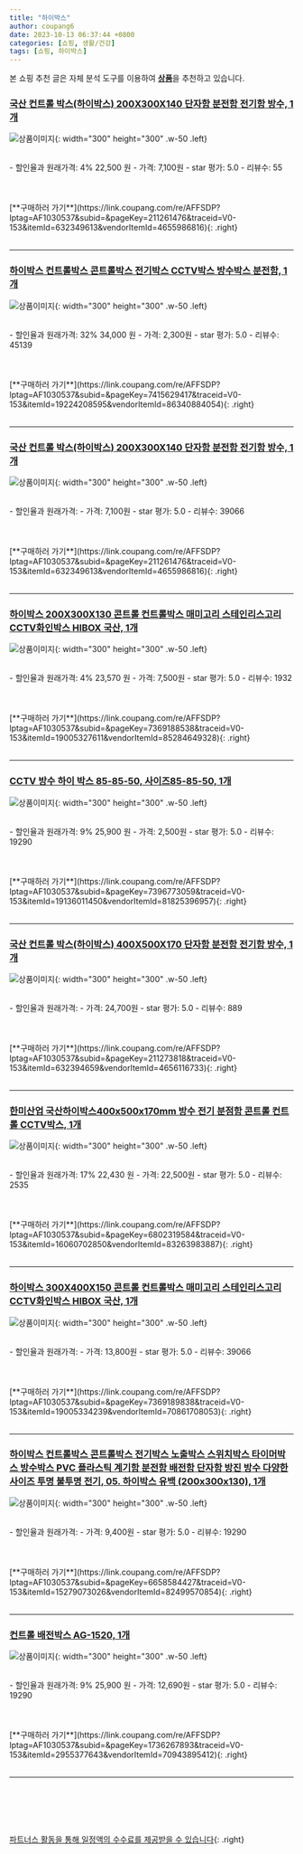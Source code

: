 ```yaml
---
title: "하이박스"
author: coupang6
date: 2023-10-13 06:37:44 +0800
categories: [쇼핑, 생활/건강]
tags: [쇼핑, 하이박스]
---
```


본 쇼핑 추천 글은 자체 분석 도구를 이용하여 [**상품**](https://link.coupang.com/a/bao1ui)을 추천하고 있습니다.

### [국산 컨트롤 박스(하이박스) 200X300X140 단자함 분전함 전기함 방수, 1개](https://link.coupang.com/re/AFFSDP?lptag=AF1030537&subid=&pageKey=211261476&traceid=V0-153&itemId=632349613&vendorItemId=4655986816)

![상품이미지](https://thumbnail7.coupangcdn.com/thumbnails/remote/230x230ex/image/vendor_inventory/57b4/15de4ea4b4be267c1658279f7f75b346ccb78d396cd81f82268fd7c2e9e9.jpg){: width="300" height="300" .w-50 .left}


<br>
- 할인율과 원래가격: 4%  22,500   원
- 가격: 7,100원
- star 평가: 5.0
- 리뷰수: 55
<br>
<br>
<br>
<br>
[**구매하러 가기**](https://link.coupang.com/re/AFFSDP?lptag=AF1030537&subid=&pageKey=211261476&traceid=V0-153&itemId=632349613&vendorItemId=4655986816){: .right}
<br>
<br>

---

### [하이박스 컨트롤박스 콘트롤박스 전기박스 CCTV박스 방수박스 분전함, 1개](https://link.coupang.com/re/AFFSDP?lptag=AF1030537&subid=&pageKey=7415629417&traceid=V0-153&itemId=19224208595&vendorItemId=86340884054)

![상품이미지](https://thumbnail8.coupangcdn.com/thumbnails/remote/230x230ex/image/vendor_inventory/9353/71c361eebb15267a3ce64e3e706e8bc0540485765d2d4198a6f91ec1da15.jpg){: width="300" height="300" .w-50 .left}


<br>
- 할인율과 원래가격: 32%  34,000   원
- 가격: 2,300원
- star 평가: 5.0
- 리뷰수: 45139
<br>
<br>
<br>
<br>
[**구매하러 가기**](https://link.coupang.com/re/AFFSDP?lptag=AF1030537&subid=&pageKey=7415629417&traceid=V0-153&itemId=19224208595&vendorItemId=86340884054){: .right}
<br>
<br>

---

### [국산 컨트롤 박스(하이박스) 200X300X140 단자함 분전함 전기함 방수, 1개](https://link.coupang.com/re/AFFSDP?lptag=AF1030537&subid=&pageKey=211261476&traceid=V0-153&itemId=632349613&vendorItemId=4655986816)

![상품이미지](https://thumbnail7.coupangcdn.com/thumbnails/remote/230x230ex/image/vendor_inventory/57b4/15de4ea4b4be267c1658279f7f75b346ccb78d396cd81f82268fd7c2e9e9.jpg){: width="300" height="300" .w-50 .left}


<br>
- 할인율과 원래가격: 
- 가격: 7,100원
- star 평가: 5.0
- 리뷰수: 39066
<br>
<br>
<br>
<br>
[**구매하러 가기**](https://link.coupang.com/re/AFFSDP?lptag=AF1030537&subid=&pageKey=211261476&traceid=V0-153&itemId=632349613&vendorItemId=4655986816){: .right}
<br>
<br>

---

### [하이박스 200X300X130 콘트롤 컨트롤박스 매미고리 스테인리스고리 CCTV화인박스 HIBOX 국산, 1개](https://link.coupang.com/re/AFFSDP?lptag=AF1030537&subid=&pageKey=7369188538&traceid=V0-153&itemId=19005327611&vendorItemId=85284649328)

![상품이미지](https://thumbnail7.coupangcdn.com/thumbnails/remote/230x230ex/image/vendor_inventory/047b/5c06dc6bfa65979fbd83b7292d3945f3300441d5c42603746bde53a6e170.jpg){: width="300" height="300" .w-50 .left}


<br>
- 할인율과 원래가격: 4%  23,570   원
- 가격: 7,500원
- star 평가: 5.0
- 리뷰수: 1932
<br>
<br>
<br>
<br>
[**구매하러 가기**](https://link.coupang.com/re/AFFSDP?lptag=AF1030537&subid=&pageKey=7369188538&traceid=V0-153&itemId=19005327611&vendorItemId=85284649328){: .right}
<br>
<br>

---

### [CCTV 방수 하이 박스 85-85-50, 사이즈85-85-50, 1개](https://link.coupang.com/re/AFFSDP?lptag=AF1030537&subid=&pageKey=7396773059&traceid=V0-153&itemId=19136011450&vendorItemId=81825396957)

![상품이미지](https://thumbnail7.coupangcdn.com/thumbnails/remote/230x230ex/image/vendor_inventory/0e0a/76fc53a97c51d02db2437f991b0f9c56c368f5a6d727f966203945cd7c7d.jpg){: width="300" height="300" .w-50 .left}


<br>
- 할인율과 원래가격: 9%  25,900   원
- 가격: 2,500원
- star 평가: 5.0
- 리뷰수: 19290
<br>
<br>
<br>
<br>
[**구매하러 가기**](https://link.coupang.com/re/AFFSDP?lptag=AF1030537&subid=&pageKey=7396773059&traceid=V0-153&itemId=19136011450&vendorItemId=81825396957){: .right}
<br>
<br>

---

### [국산 컨트롤 박스(하이박스) 400X500X170 단자함 분전함 전기함 방수, 1개](https://link.coupang.com/re/AFFSDP?lptag=AF1030537&subid=&pageKey=211273818&traceid=V0-153&itemId=632394659&vendorItemId=4656116733)

![상품이미지](https://thumbnail6.coupangcdn.com/thumbnails/remote/230x230ex/image/vendor_inventory/7b89/c38bf0ae33c0783e11a63181ea210571ba004b84c16801bdf46670fa6af2.jpg){: width="300" height="300" .w-50 .left}


<br>
- 할인율과 원래가격: 
- 가격: 24,700원
- star 평가: 5.0
- 리뷰수: 889
<br>
<br>
<br>
<br>
[**구매하러 가기**](https://link.coupang.com/re/AFFSDP?lptag=AF1030537&subid=&pageKey=211273818&traceid=V0-153&itemId=632394659&vendorItemId=4656116733){: .right}
<br>
<br>

---

### [한미산업 국산하이박스400x500x170mm 방수 전기 분점함 콘트롤 컨트롤 CCTV박스, 1개](https://link.coupang.com/re/AFFSDP?lptag=AF1030537&subid=&pageKey=6802319584&traceid=V0-153&itemId=16060702850&vendorItemId=83263983887)

![상품이미지](https://thumbnail10.coupangcdn.com/thumbnails/remote/230x230ex/image/vendor_inventory/4593/c9ab7085e53d18b348da81ff0b51e6ad77f9bb8685d32ec515206a1b1ba6.jpg){: width="300" height="300" .w-50 .left}


<br>
- 할인율과 원래가격: 17%  22,430   원
- 가격: 22,500원
- star 평가: 5.0
- 리뷰수: 2535
<br>
<br>
<br>
<br>
[**구매하러 가기**](https://link.coupang.com/re/AFFSDP?lptag=AF1030537&subid=&pageKey=6802319584&traceid=V0-153&itemId=16060702850&vendorItemId=83263983887){: .right}
<br>
<br>

---

### [하이박스 300X400X150 콘트롤 컨트롤박스 매미고리 스테인리스고리 CCTV화인박스 HIBOX 국산, 1개](https://link.coupang.com/re/AFFSDP?lptag=AF1030537&subid=&pageKey=7369189838&traceid=V0-153&itemId=19005334239&vendorItemId=70861708053)

![상품이미지](https://thumbnail6.coupangcdn.com/thumbnails/remote/230x230ex/image/vendor_inventory/66a6/7550276b7dcc52b5342f072db925780a80b44759eebccb311e460522e675.jpg){: width="300" height="300" .w-50 .left}


<br>
- 할인율과 원래가격: 
- 가격: 13,800원
- star 평가: 5.0
- 리뷰수: 39066
<br>
<br>
<br>
<br>
[**구매하러 가기**](https://link.coupang.com/re/AFFSDP?lptag=AF1030537&subid=&pageKey=7369189838&traceid=V0-153&itemId=19005334239&vendorItemId=70861708053){: .right}
<br>
<br>

---

### [하이박스 컨트롤박스 콘트롤박스 전기박스 노출박스 스위치박스 타이머박스 방수박스 PVC 플라스틱 계기함 분전함 배전함 단자함 방진 방수 다양한 사이즈 투명 불투명 전기, 05. 하이박스 유백 (200x300x130), 1개](https://link.coupang.com/re/AFFSDP?lptag=AF1030537&subid=&pageKey=6658584427&traceid=V0-153&itemId=15279073026&vendorItemId=82499570854)

![상품이미지](https://thumbnail8.coupangcdn.com/thumbnails/remote/230x230ex/image/vendor_inventory/a0d3/03f4c858d92ab8f019a770237fe06b3d11bbf18a1e3a031309df9b9eae0c.jpeg){: width="300" height="300" .w-50 .left}


<br>
- 할인율과 원래가격: 
- 가격: 9,400원
- star 평가: 5.0
- 리뷰수: 19290
<br>
<br>
<br>
<br>
[**구매하러 가기**](https://link.coupang.com/re/AFFSDP?lptag=AF1030537&subid=&pageKey=6658584427&traceid=V0-153&itemId=15279073026&vendorItemId=82499570854){: .right}
<br>
<br>

---

### [컨트롤 배전박스 AG-1520, 1개](https://link.coupang.com/re/AFFSDP?lptag=AF1030537&subid=&pageKey=1736267893&traceid=V0-153&itemId=2955377643&vendorItemId=70943895412)

![상품이미지](https://thumbnail7.coupangcdn.com/thumbnails/remote/230x230ex/image/retail/images/2020/06/23/17/2/7baf1629-2523-4345-92a8-536870227107.jpg){: width="300" height="300" .w-50 .left}


<br>
- 할인율과 원래가격: 9%  25,900   원
- 가격: 12,690원
- star 평가: 5.0
- 리뷰수: 19290
<br>
<br>
<br>
<br>
[**구매하러 가기**](https://link.coupang.com/re/AFFSDP?lptag=AF1030537&subid=&pageKey=1736267893&traceid=V0-153&itemId=2955377643&vendorItemId=70943895412){: .right}
<br>
<br>

---
<br><br><br><br><br> [파트너스 활동을 통해 일정액의 수수료를 제공받을 수 있습니다](https://link.coupang.com/a/bao1ui){: .right}